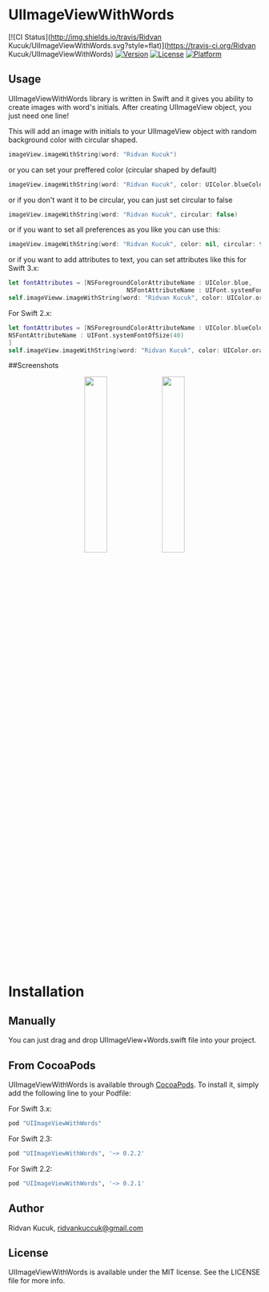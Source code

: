 # UIImageViewWithWords

[![CI Status](http://img.shields.io/travis/Ridvan Kucuk/UIImageViewWithWords.svg?style=flat)](https://travis-ci.org/Ridvan Kucuk/UIImageViewWithWords)
[![Version](https://img.shields.io/cocoapods/v/UIImageViewWithWords.svg?style=flat)](http://cocoapods.org/pods/UIImageViewWithWords)
[![License](https://img.shields.io/cocoapods/l/UIImageViewWithWords.svg?style=flat)](http://cocoapods.org/pods/UIImageViewWithWords)
[![Platform](https://img.shields.io/cocoapods/p/UIImageViewWithWords.svg?style=flat)](http://cocoapods.org/pods/UIImageViewWithWords)

## Usage

UIImageViewWithWords library is written in Swift and it gives you ability to create images with word's initials. After creating UIImageView object, you just need one line!

This will add an image with initials to your UIImageView object with random background color with circular shaped.

```swift
imageView.imageWithString(word: "Ridvan Kucuk")
```

or you can set your preffered color (circular shaped by default)

```swift
imageView.imageWithString(word: "Ridvan Kucuk", color: UIColor.blueColor())
```

or if you don't want it to be circular, you can just set circular to false

```swift
imageView.imageWithString(word: "Ridvan Kucuk", circular: false)
```

or if you want to set all preferences as you like you can use this:

```swift
imageView.imageWithString(word: "Ridvan Kucuk", color: nil, circular: true)
```

or if you want to add attributes to text, you can set attributes like this for Swift 3.x:
```swift
let fontAttributes = [NSForegroundColorAttributeName : UIColor.blue,
                                 NSFontAttributeName : UIFont.systemFont(ofSize: 40)]
self.imageVieww.imageWithString(word: "Ridvan Kucuk", color: UIColor.orange, circular: true, fontAttributes: fontAttributes)
```     

For Swift 2.x:
```swift
let fontAttributes = [NSForegroundColorAttributeName : UIColor.blueColor(),
NSFontAttributeName : UIFont.systemFontOfSize(40)
]
self.imageView.imageWithString(word: "Ridvan Kucuk", color: UIColor.orangeColor(), circular: true, fontAttributes: fontAttributes)
```

##Screenshots

<p align="center" imgContainer = "left">
  <img src ="https://raw.githubusercontent.com/ridvank/UIImageViewWithWords/master/Example/UIImageViewWithWords/ScreenShot1.png" width="30%" height="30%"/>
  <img src ="https://raw.githubusercontent.com/ridvank/UIImageViewWithWords/master/Example/UIImageViewWithWords/ScreenShot2.png" width="30%" height="30%"/>
</p>

# Installation

## Manually

You can just drag and drop UIImageView+Words.swift file into your project.

## From CocoaPods

UIImageViewWithWords is available through [CocoaPods](http://cocoapods.org). To install
it, simply add the following line to your Podfile:

For Swift 3.x:
```ruby
pod "UIImageViewWithWords"
```
For Swift 2.3:
```ruby
pod "UIImageViewWithWords", '~> 0.2.2'
```

For Swift 2.2:
```ruby
pod "UIImageViewWithWords", '~> 0.2.1'
```
## Author

Ridvan Kucuk, ridvankuccuk@gmail.com

## License

UIImageViewWithWords is available under the MIT license. See the LICENSE file for more info.
